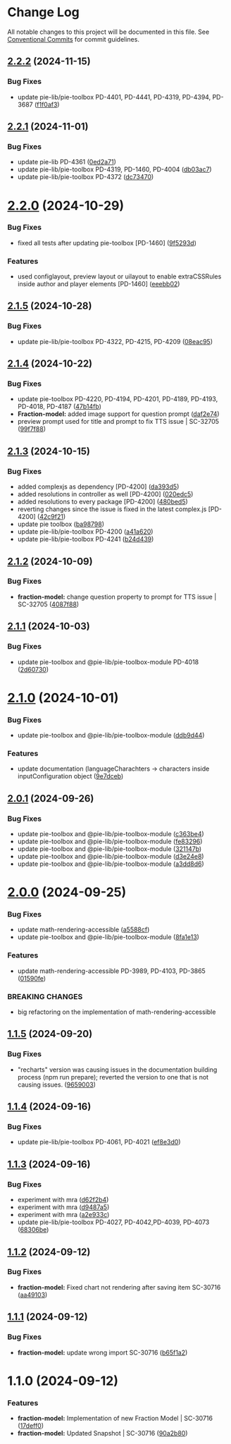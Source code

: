 # Change Log

All notable changes to this project will be documented in this file.
See [Conventional Commits](https://conventionalcommits.org) for commit guidelines.

## [2.2.2](https://github.com/pie-framework/pie-elements/compare/@pie-element/fraction-model@2.2.1...@pie-element/fraction-model@2.2.2) (2024-11-15)


### Bug Fixes

* update pie-lib/pie-toolbox PD-4401, PD-4441, PD-4319, PD-4394, PD-3687 ([f1f0af3](https://github.com/pie-framework/pie-elements/commit/f1f0af31f3c6fba54ca3a378dea3b8b32d8ebb87))





## [2.2.1](https://github.com/pie-framework/pie-elements/compare/@pie-element/fraction-model@2.2.0...@pie-element/fraction-model@2.2.1) (2024-11-01)


### Bug Fixes

* update pie-lib PD-4361 ([0ed2a71](https://github.com/pie-framework/pie-elements/commit/0ed2a7156d3fef55b9c25ab9c60d0df836b86ee5))
* update pie-lib/pie-toolbox PD-4319, PD-1460, PD-4004 ([db03ac7](https://github.com/pie-framework/pie-elements/commit/db03ac7473960cedef2c83c79920e77db06f605d))
* update pie-lib/pie-toolbox PD-4372 ([dc73470](https://github.com/pie-framework/pie-elements/commit/dc734705a6aefa0f69eb29d3d695c57e31671ab8))





# [2.2.0](https://github.com/pie-framework/pie-elements/compare/@pie-element/fraction-model@2.1.5...@pie-element/fraction-model@2.2.0) (2024-10-29)


### Bug Fixes

* fixed all tests after updating pie-toolbox [PD-1460] ([9f5293d](https://github.com/pie-framework/pie-elements/commit/9f5293d618edc06f69fabb27a042ec5eee66e151))


### Features

* used configlayout, preview layout or uilayout to enable extraCSSRules inside author and player elements [PD-1460] ([eeebb02](https://github.com/pie-framework/pie-elements/commit/eeebb02f200208620c1af56366a22bf65944ba3e))





## [2.1.5](https://github.com/pie-framework/pie-elements/compare/@pie-element/fraction-model@2.1.4...@pie-element/fraction-model@2.1.5) (2024-10-28)


### Bug Fixes

* update pie-lib/pie-toolbox PD-4322, PD-4215, PD-4209 ([08eac95](https://github.com/pie-framework/pie-elements/commit/08eac95fd3e1a79b420fbc88cd0c7436ba284c3c))





## [2.1.4](https://github.com/pie-framework/pie-elements/compare/@pie-element/fraction-model@2.1.3...@pie-element/fraction-model@2.1.4) (2024-10-22)


### Bug Fixes

* update pie-toolbox PD-4220, PD-4194, PD-4201, PD-4189, PD-4193, PD-4018, PD-4187 ([47b14fb](https://github.com/pie-framework/pie-elements/commit/47b14fbd80a04494511bc0ae44196b4e0175f0bb))
* **Fraction-model:** added image support for question prompt ([daf2e74](https://github.com/pie-framework/pie-elements/commit/daf2e7447420a284ae082d60647858d712444ecd))
* preview prompt used for title and prompt to fix TTS issue | SC-32705 ([99f7f88](https://github.com/pie-framework/pie-elements/commit/99f7f882eb7f4b33e398a59d7b72bdac1a142b97))





## [2.1.3](https://github.com/pie-framework/pie-elements/compare/@pie-element/fraction-model@2.1.2...@pie-element/fraction-model@2.1.3) (2024-10-15)


### Bug Fixes

* added complexjs as dependency [PD-4200] ([da393d5](https://github.com/pie-framework/pie-elements/commit/da393d5ae8ef52f17b47ccf32967410a9263180e))
* added resolutions in controller as well [PD-4200] ([020edc5](https://github.com/pie-framework/pie-elements/commit/020edc5f0bb5de6bf8f344efd0a3b9b0b16b9dc7))
* added resolutions to every package [PD-4200] ([480bed5](https://github.com/pie-framework/pie-elements/commit/480bed5eddfc91ec9dbc7ca7e3f6d09b2a199e7d))
* reverting changes since the issue is fixed in the latest complex.js [PD-4200] ([42c9f21](https://github.com/pie-framework/pie-elements/commit/42c9f216c4d29b051156489beb43fa7093667eb7))
* update pie toolbox ([ba98798](https://github.com/pie-framework/pie-elements/commit/ba987984ebc2f856950611874436cf148a9a3963))
* update pie-lib/pie-toolbox PD-4200 ([a41a620](https://github.com/pie-framework/pie-elements/commit/a41a62036afe6aa8ef70493900c08875cff8eec2))
* update pie-lib/pie-toolbox PD-4241 ([b24d439](https://github.com/pie-framework/pie-elements/commit/b24d43945457792d403d0da62ce3e4b5b898ca46))





## [2.1.2](https://github.com/pie-framework/pie-elements/compare/@pie-element/fraction-model@2.1.1...@pie-element/fraction-model@2.1.2) (2024-10-09)


### Bug Fixes

* **fraction-model:** change question property to prompt for TTS issue | SC-32705 ([4087f88](https://github.com/pie-framework/pie-elements/commit/4087f884813c64b83e3190aa447c8b2ac7771a71))





## [2.1.1](https://github.com/pie-framework/pie-elements/compare/@pie-element/fraction-model@2.1.0...@pie-element/fraction-model@2.1.1) (2024-10-03)


### Bug Fixes

* update pie-toolbox and @pie-lib/pie-toolbox-module PD-4018 ([2d60730](https://github.com/pie-framework/pie-elements/commit/2d60730eb6c3ade08e522c58218cff2f6cb496cb))





# [2.1.0](https://github.com/pie-framework/pie-elements/compare/@pie-element/fraction-model@2.0.1...@pie-element/fraction-model@2.1.0) (2024-10-01)


### Bug Fixes

* update pie-toolbox and @pie-lib/pie-toolbox-module ([ddb9d44](https://github.com/pie-framework/pie-elements/commit/ddb9d444243b881b3a468ecfb5bab551511a2495))


### Features

* update documentation (languageCharachters -> characters inside inputConfiguration object ([9e7dceb](https://github.com/pie-framework/pie-elements/commit/9e7dceb5291be261df0eb0bebe1e04f932dc327d))





## [2.0.1](https://github.com/pie-framework/pie-elements/compare/@pie-element/fraction-model@2.0.0...@pie-element/fraction-model@2.0.1) (2024-09-26)


### Bug Fixes

* update pie-toolbox and @pie-lib/pie-toolbox-module ([c363be4](https://github.com/pie-framework/pie-elements/commit/c363be48f9428024d4acc1eed05cd598840ffe3a))
* update pie-toolbox and @pie-lib/pie-toolbox-module ([fe83296](https://github.com/pie-framework/pie-elements/commit/fe83296445f9785e67c9643642221b28b4485921))
* update pie-toolbox and @pie-lib/pie-toolbox-module ([321147b](https://github.com/pie-framework/pie-elements/commit/321147b4072f2a6200d155f7f09c712960fe078c))
* update pie-toolbox and @pie-lib/pie-toolbox-module ([d3e24e8](https://github.com/pie-framework/pie-elements/commit/d3e24e83d74e93f0720eff8841ebac1d0493b769))
* update pie-toolbox and @pie-lib/pie-toolbox-module ([a3dd8d6](https://github.com/pie-framework/pie-elements/commit/a3dd8d65a754acadd95134ee825b769355a08a45))





# [2.0.0](https://github.com/pie-framework/pie-elements/compare/@pie-element/fraction-model@1.1.5...@pie-element/fraction-model@2.0.0) (2024-09-25)


### Bug Fixes

* update math-rendering-accessible ([a5588cf](https://github.com/pie-framework/pie-elements/commit/a5588cfdccb40e970e93736dea60de4b01f1a85d))
* update pie-toolbox and @pie-lib/pie-toolbox-module ([8fa1e13](https://github.com/pie-framework/pie-elements/commit/8fa1e132d97ccc92093e789e4349610c2be21edb))


### Features

* update math-rendering-accessible PD-3989, PD-4103, PD-3865 ([01590fe](https://github.com/pie-framework/pie-elements/commit/01590fe0f6ac36d14983cc144ef03f9cff397dfc))


### BREAKING CHANGES

* big refactoring on the implementation of math-rendering-accessible





## [1.1.5](https://github.com/pie-framework/pie-elements/compare/@pie-element/fraction-model@1.1.4...@pie-element/fraction-model@1.1.5) (2024-09-20)


### Bug Fixes

* "recharts" version was causing issues in the documentation building process (npm run prepare); reverted the version to one that is not causing issues. ([9659003](https://github.com/pie-framework/pie-elements/commit/9659003c2764feec625b299926ccd8dc6e2948fb))





## [1.1.4](https://github.com/pie-framework/pie-elements/compare/@pie-element/fraction-model@1.1.3...@pie-element/fraction-model@1.1.4) (2024-09-16)


### Bug Fixes

* update pie-lib/pie-toolbox PD-4061, PD-4021 ([ef8e3d0](https://github.com/pie-framework/pie-elements/commit/ef8e3d0d5fca4ca57c89c7c8ef8e74ec5600551e))





## [1.1.3](https://github.com/pie-framework/pie-elements/compare/@pie-element/fraction-model@1.1.2...@pie-element/fraction-model@1.1.3) (2024-09-16)


### Bug Fixes

* experiment with mra ([d62f2b4](https://github.com/pie-framework/pie-elements/commit/d62f2b4526eeda1f90d3660d97bf278ac1ae72da))
* experiment with mra ([d9487a5](https://github.com/pie-framework/pie-elements/commit/d9487a5394c9b71bb7d7d69a836ed629ae13f7b1))
* experiment with mra ([a2e933c](https://github.com/pie-framework/pie-elements/commit/a2e933cd27bb052046e245672d3e01cb5ba1b518))
* update pie-lib/pie-toolbox PD-4027, PD-4042,PD-4039, PD-4073 ([68306be](https://github.com/pie-framework/pie-elements/commit/68306be02254a6019916637fd9b75427cae1c0ed))





## [1.1.2](https://github.com/pie-framework/pie-elements/compare/@pie-element/fraction-model@1.1.1...@pie-element/fraction-model@1.1.2) (2024-09-12)


### Bug Fixes

* **fraction-model:** Fixed chart not rendering after saving item SC-30716 ([aa49103](https://github.com/pie-framework/pie-elements/commit/aa4910388c8e300a13c57ef2ebba8a89baf380fd))





## [1.1.1](https://github.com/pie-framework/pie-elements/compare/@pie-element/fraction-model@1.1.0...@pie-element/fraction-model@1.1.1) (2024-09-12)


### Bug Fixes

* **fraction-model:** update wrong import SC-30716 ([b65f1a2](https://github.com/pie-framework/pie-elements/commit/b65f1a245dcd2c82fda93e7c2c578f880244af62))





# 1.1.0 (2024-09-12)


### Features

* **fraction-model:** Implementation of new Fraction Model | SC-30716 ([17deff0](https://github.com/pie-framework/pie-elements/commit/17deff0d85ebd7dd4ac0fd2cec7e64a272ec71ba))
* **fraction-model:** Updated Snapshot | SC-30716 ([90a2b80](https://github.com/pie-framework/pie-elements/commit/90a2b8027dd6edffefbc76c0984b7bf6d4e7b4d4))
